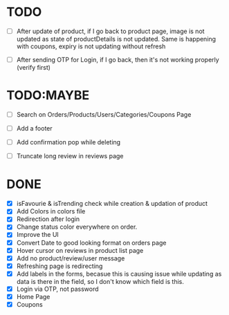 # TODO
- [ ] After update of product, if I go back to product page, image is not updated as state of productDetails is not updated. Same is happening with coupons, expiry is not updating without refresh
- [ ] After sending OTP for Login, if I go back, then it's not working properly (verify first)


# TODO:MAYBE
- [ ] Search on Orders/Products/Users/Categories/Coupons Page
- [ ] Add a footer
- [ ] Add confirmation pop while deleting
- [ ] Truncate long review in reviews page


# DONE
- [x] isFavourie & isTrending check while creation & updation of product
- [x] Add Colors in colors file
- [x] Redirection after login
- [x] Change status color everywhere on order.
- [x] Improve the UI
- [x] Convert Date to good looking format on orders page
- [x] Hover cursor on reviews in product list page
- [x] Add no product/review/user message
- [x] Refreshing page is redirecting
- [x] Add labels in the forms, becasue this is causing issue while updating as data is there in the field, so I don't know which field is this.
- [x] Login via OTP, not password
- [x] Home Page
- [x] Coupons